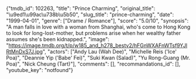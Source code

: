 {"tmdb_id": 102263, "title": "Prince Charming", "original_title": "\u9ed1\u99ac\u738b\u5b50", "slug_title": "prince-charming", "date": "1999-04-01", "genre": ["Drame / Romance"], "score": "5.0/10", "synopsis": "A man falls in love with a woman from Shanghai, who's come to Hong Kong to look for long-lost-mother, but problems arise when her wealthy father assumes she's been kidnapped.", "image": "https://image.tmdb.org/t/p/w185_and_h278_bestv2/hFGnWXAFnWTsf9YJlRtMnDxS7J.jpg", "actors": ["Andy Lau (Wah Dee)", "Michelle Reis ('Ice' Poa)", "Deannie Yip ('Babe' Fei)", "Suki Kwan (Salad)", "Yu Rong-Guang (Mr. Poa)", "Nick Cheung (Tart)"], "comments": [], "recommandations_id": [], "youtube_key": "notfound"}